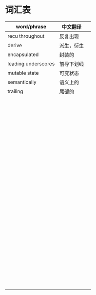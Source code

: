 # 词汇表

| word/phrase         | 中文翻译   |     |
| ------------------- | ---------- | --- |
| recu throughout     | 反复出现   |     |
| derive              | 派生，衍生 |     |
| encapsulated        | 封装的     |     |
| leading underscores | 前导下划线 |     |
| mutable state       | 可变状态   |     |
| semantically        | 语义上的   |     |
| trailing            | 尾部的     |     |
|                     |            |     |
|                     |            |     |
|                     |            |     |
|                     |            |     |
|                     |            |     |
|                     |            |     |
|                     |            |     |
|                     |            |     |
|                     |            |     |
|                     |            |     |
|                     |            |     |
|                     |            |     |
|                     |            |     |
|                     |            |     |
|                     |            |     |
|                     |            |     |
|                     |            |     |
|                     |            |     |
|                     |            |     |
|                     |            |     |
|                     |            |     |
|                     |            |     |
|                     |            |     |
|                     |            |     |
|                     |            |     |
|                     |            |     |
|                     |            |     |
|                     |            |     |
|                     |            |     |
|                     |            |     |
|                     |            |     |
|                     |            |     |
|                     |            |     |
|                     |            |     |
|                     |            |     |
|                     |            |     |
|                     |            |     |
|                     |            |     |
|                     |            |     |
|                     |            |     |
|                     |            |     |
|                     |            |     |
|                     |            |     |
|                     |            |     |
|                     |            |     |
|                     |            |     |
|                     |            |     |
|                     |            |     |
|                     |            |     |
|                     |            |     |
|                     |            |     |
|                     |            |     |
|                     |            |     |
|                     |            |     |
|                     |            |     |
|                     |            |     |
|                     |            |     |
|                     |            |     |
|                     |            |     |
|                     |            |     |
|                     |            |     |
|                     |            |     |
|                     |            |     |
|                     |            |     |
|                     |            |     |
|                     |            |     |
|                     |            |     |
|                     |            |     |
|                     |            |     |
|                     |            |     |
|                     |            |     |
|                     |            |     |
|                     |            |     |
|                     |            |     |
|                     |            |     |
|                     |            |     |
|                     |            |     |
|                     |            |     |
|                     |            |     |
|                     |            |     |
|                     |            |     |
|                     |            |     |
|                     |            |     |
|                     |            |     |
|                     |            |     |
|                     |            |     |
|                     |            |     |
|                     |            |     |
|                     |            |     |
|                     |            |     |
|                     |            |     |
|                     |            |     |
|                     |            |     |
|                     |            |     |
|                     |            |     |
|                     |            |     |
|                     |            |     |
|                     |            |     |
|                     |            |     |
|                     |            |     |
|                     |            |     |
|                     |            |     |
|                     |            |     |
|                     |            |     |
|                     |            |     |